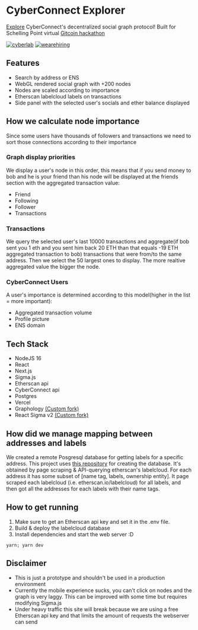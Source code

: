 # CyberConnect Explorer

[Explore](cyberconnect-explorer.vercel.app) CyberConnect's decentralized social graph protocol!
Built for Schelling Point virtual [Gitcoin hackathon](https://gitcoin.co/issue/cyberconnecthq/explorer-and-cyberconnected-dapps/1/100027517) 

[![cyberlab](https://s10.gifyu.com/images/image0b51f6a34d170380.png)](https://gifyu.com/image/Szqto)
[![wearehiring](https://s10.gifyu.com/images/image32e65ee6c8723c56.png)](https://gifyu.com/image/Szqrn)

## Features

- Search by address or ENS
- WebGL rendered social graph with +200 nodes
- Nodes are scaled according to importance
- Etherscan labelcloud labels on transactions
- Side panel with the selected user's socials and ether balance displayed

## How we calculate node importance

Since some users have thousands of followers and transactions we need to sort those connections according to their importance

### Graph display priorities

We display a user's node in this order, this means that if you send money to bob and he is your friend than his node will be displayed at the friends section with the aggregated transaction value:
- Friend
- Following
- Follower
- Transactions

### Transactions

We query the selected user's last 10000 transactions and aggregate(if bob sent you 1 eth and you sent him back 20 ETH than that equals -19 ETH aggregated transaction to bob) transactions that were from/to the same address. Then we select the 50 largest ones to display. The more realtive aggregated value the bigger the node.

### CyberConnect Users

A user's importance is determined according to this model(higher in the list = more important):
- Aggregated transaction volume
- Profile picture
- ENS domain

## Tech Stack

- NodeJS 16
- React
- Next.js
- Sigma.js
- Etherscan api
- CyberConnect api
- Postgres
- Vercel
- Graphology [(Custom fork)](https://github.com/Slaying-Gitcoin/graphology)
- React Sigma v2 [(Custom fork)](https://github.com/Slaying-Gitcoin/react-sigma-v2)

## How did we manage mapping between addresses and labels
We created a remote Posgresql database for getting labels for a specific address. This project uses [this repository](https://github.com/Slaying-Gitcoin/blockchain-address-database) for creating the database. It's obtained by page scraping & API-querying etherscan's labelcloud. For each address it has some subset of [name tag, labels, ownership entity]. It page scraped each labelcloud (i.e. etherscan.io/labelcloud) for all labels, and then got all the addresses for each labels with their name tags.

## How to get running

1. Make sure to get an Etherscan api key and set it in the .env file.
2. Build & deploy the labelcloud database
3. Install dependencies and start the web server :D

```
yarn; yarn dev
```

## Disclaimer

- This is just a prototype and shouldn't be used in a production environment
- Currently the mobile experience sucks, you can't click on nodes and the graph is very laggy. This can be improved with some time but requires modifying Sigma.js
- Under heavy traffic this site will break because we are using a free Etherscan api key and that limits the amount of requests the webserver can send


